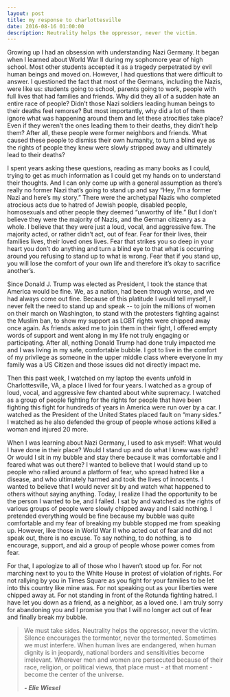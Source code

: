 ```yaml
---
layout: post
title: my response to charlottesville
date: 2016-08-16 01:00:00
description: Neutrality helps the oppressor, never the victim.
---
```


Growing up I had an obsession with understanding Nazi Germany.  It began when I learned about World War II during my sophomore year of high school. Most other students accepted it as a tragedy perpetrated by  evil human beings and moved on.  However, I had questions that were difficult to answer.  I questioned the fact that most of the Germans, including the Nazis, were like us: students going to school, parents going to work, people with full lives that had families and friends.  Why did they all of a sudden hate an entire race of people?  Didn’t those Nazi soldiers leading human beings to their deaths feel remorse?   But most importantly, why did a lot of them ignore what was happening around them and let these atrocities take place?  Even if they weren’t the ones leading them to their deaths, they didn’t help them?  After all, these people were former neighbors and friends. What caused these people to dismiss their own humanity, to turn a blind eye as the rights of people they knew were slowly stripped away and ultimately lead to their deaths?

I spent years asking these questions, reading as many books as I could, trying to get as much information as I could get my hands on to understand their thoughts.  And I can only come up with a general assumption as there’s really no former Nazi that’s going to stand up and say “Hey, I’m a former Nazi and here’s my story.”  There were the archetypal Nazis who completed atrocious acts due to hatred of Jewish people, disabled people, homosexuals and other people they deemed “unworthy of life.”   But I don’t believe they were the majority of Nazis, and the German citizenry as a whole. I believe that they were just a loud, vocal, and aggressive few.  The majority acted, or rather didn’t act, out of fear.  Fear for their lives, their families lives, their loved ones lives.  Fear that strikes you so deep in your heart you don’t do anything and turn a blind eye to that what is occurring around you refusing to stand up to what is wrong.  Fear that if you stand up, you will lose the comfort of your own life and therefore it’s okay to sacrifice another’s.

Since Donald J. Trump was elected as President, I took the stance that America would be fine.  We, as a nation, had been through worse, and we had always come out fine.  Because of this platitude I would tell myself, I never felt the need to stand up and speak -- to join the millions of women on their march on Washington, to stand with the protesters fighting against the Muslim ban, to show my support as LGBT rights were chipped away once again.  As friends asked me to join them in their fight, I offered empty words of support and went along in my life not truly engaging or participating.  After all, nothing Donald Trump had done truly impacted me and I was living in my safe, comfortable bubble.  I got to live in the comfort of my privilege as someone in the upper middle class where everyone in my family was a US Citizen and those issues did not directly impact me.

Then this past week, I watched on my laptop the events unfold in Charlottesville, VA, a place I lived for four years.  I watched as a group of loud, vocal, and aggressive few chanted about white supremacy.  I watched as a group of people fighting for the rights for people that have been fighting this fight for hundreds of years in America were run over by a car.  I watched as the President of the United States placed fault on “many sides.”  I watched as he also defended the group of people whose actions killed a woman and injured 20 more.

When I was learning about Nazi Germany, I used to ask myself: What would I have done in their place?  Would I stand up and do what I knew was right?  Or would I sit in my bubble and stay there because it was comfortable and I feared what was out there?  I wanted to believe that I would stand up to people who rallied around a platform of fear, who spread hatred like a disease, and who ultimately harmed and took the lives of innocents.  I wanted to believe that I would never sit by and watch what happened to others without saying anything.  Today, I realize I had the opportunity to be the person I wanted to be, and I failed.  I sat by and watched as the rights of various groups of people were slowly chipped away and I said nothing.  I pretended everything would be fine because my bubble was quite comfortable and my fear of breaking my bubble stopped me from speaking up.  However, like those in World War II who acted out of fear and did not speak out, there is no excuse.  To say nothing, to do nothing, is to encourage, support, and aid a group of people whose power comes from fear.

For that, I apologize to all of those who I haven’t stood up for.  For not marching next to you to the White House in protest of violation of rights.  For not rallying by you in Times Square as you fight for your families to be let into this country like mine was.  For not speaking out as your liberties were chipped away at.  For not standing in front of the Rotunda fighting hatred.  I have let you down as a friend, as a neighbor, as a loved one.  I am truly sorry for abandoning you and I promise you that I will no longer act out of fear and finally break my bubble.

<blockquote>
We must take sides. Neutrality helps the oppressor, never the victim. Silence encourages the tormentor, never the tormented. Sometimes we must interfere. When human lives are endangered, when human dignity is in jeopardy, national borders and sensitivities become irrelevant. Wherever men and women are persecuted because of their race, religion, or political views, that place must - at that moment - become the center of the universe.</em></strong></p>
<strong><em> - Elie Wiesel</em></strong>
</blockquote>
